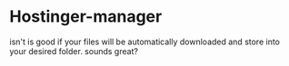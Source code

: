 # Hostinger-manager
isn't is good if your files will be automatically downloaded and store into your desired folder. sounds great?
